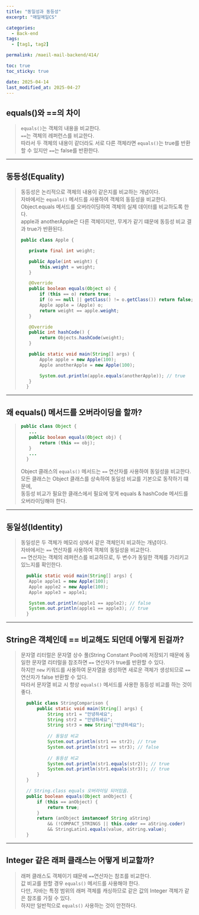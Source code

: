 ```yaml
---
title: "동일성과 동등성"
excerpt: "매일메일CS"

categories:
  - Back-end
tags:
  - [tag1, tag2]

permalink: /maeil-mail-backend/414/

toc: true
toc_sticky: true

date: 2025-04-14
last_modified_at: 2025-04-27
---
```


## equals()와 ==의 차이

> `equals()`는 객체의 내용을 비교한다.     
> `==`는 객체의 레퍼런스를 비교한다.   
> 따라서 두 객체의 내용이 같더라도 서로 다른 객체라면 `equals()`는 true를 반환할 수 있지만 `==`는 false를 반환한다.

***

## 동등성(Equality)

> 동등성은 논리적으로 객체의 내용이 같은지를 비교하는 개념이다.    
> 자바에서는 `equals()` 메서드를 사용하여 객체의 동등성을 비교한다.
> Object.equals 메서드를 오버라이딩하여 객체의 실제 데이터를 비교하도록 한다.  
> apple과 anotherApple은 다른 객체이지만, 무게가 같기 떄문에 동등성 비교 결과 true가 반환된다.
> 
> ```java
> public class Apple {
>
>    private final int weight;
>
>    public Apple(int weight) {
>        this.weight = weight;
>    }
>
>    @Override
>    public boolean equals(Object o) {
>        if (this == o) return true;
>        if (o == null || getClass() != o.getClass()) return false;
>        Apple apple = (Apple) o;
>        return weight == apple.weight;
>    }
>
>    @Override
>    public int hashCode() {
>        return Objects.hashCode(weight);
>    }
>
>    public static void main(String[] args) {
>        Apple apple = new Apple(100);
>        Apple anotherApple = new Apple(100);
>
>        System.out.println(apple.equals(anotherApple)); // true
>    }
>   }
> ```

***

## 왜 equals() 메서드를 오버라이딩을 할까?

> ```java
> public class Object {
>    ...
>    public boolean equals(Object obj) {
>        return (this == obj);
>    }
>    ...
>   } 
> ```
> Object 클래스의 `equals()` 메서드는 `==` 연산자를 사용하여 동일성을 비교한다.     
> 모든 클래스는 Object 클래스를 상속하여 동일성 비교를 기본으로 동작하기 떄문에,   
> 동등성 비교가 필요한 클래스에서 필요에 맞게 equals & hashCode 메서드를 오버라이딩해야 한다.   
>

***

## 동일성(Identity)

> 동일성은 두 객체가 메모리 상에서 같은 객체인지 비교하는 개념이다.     
> 자바에서는 `==` 연산자를 사용하여 객체의 동일성을 비교한다.   
> `==` 연산자는 객체의 레퍼런스를 비교하므로, 두 변수가 동일한 객체를 가리키고 있느지를 확인한다.
> ```java
>   public static void main(String[] args) {
>    Apple apple1 = new Apple(100);
>    Apple apple2 = new Apple(100);
>    Apple apple3 = apple1;
>
>    System.out.println(apple1 == apple2); // false
>    System.out.println(apple1 == apple3); // true
>   }
>```

***   

## String은 객체인데 == 비교해도 되던데 어떻게 된걸까?

> 문자열 리터럴은 문자열 상수 풀(String Constant Pool)에 저장되기 때문에 동일한 문자열 리터럴을 참조하면 `==` 연산자가 true를 반환할 수 있다.     
> 하지만 `new` 키워드를 사용하여 문자열을 생성하면 새로운 객체가 생성되므로 `==` 연산자가 false 반환할 수 있다.     
> 따라서 문자열 비교 시 항상 `equals()` 메서드를 사용한 동등성 비교를 하는 것이 좋다.     
> ```java
>   public class StringComparison {
>       public static void main(String[] args) {
>           String str1 = "안녕하세요";
>           String str2 = "안녕하세요";
>           String str3 = new String("안녕하세요");
>        
>           // 동일성 비교
>           System.out.println(str1 == str2); // true
>           System.out.println(str1 == str3); // false
>        
>           // 동등성 비교
>           System.out.println(str1.equals(str2)); // true
>           System.out.println(str1.equals(str3)); // true
>       }
>   }
>
>   // String.class equals 오버라이딩 되어있음.
>   public boolean equals(Object anObject) {
>       if (this == anObject) {
>           return true;
>       }
>       return (anObject instanceof String aString)
>           && (!COMPACT_STRINGS || this.coder == aString.coder)
>           && StringLatin1.equals(value, aString.value);
>   }
>```

***

## Integer 같은 래퍼 클래스는 어떻게 비교할까?

> 래퍼 클래스도 객체이기 떄문에 `==`연산자는 참조를 비교한다.   
> 값 비교를 원할 경우 `equals()` 메서드를 사용해야 한다.      
> 다만, 자바는 특정 범위의 래퍼 객체를 캐싱하므로 같은 값의 Integer 객체가 같은 참조를 가질 수 있다.     
> 하지만 일반적으로 `equals()` 사용하는 것이 안전하다.    